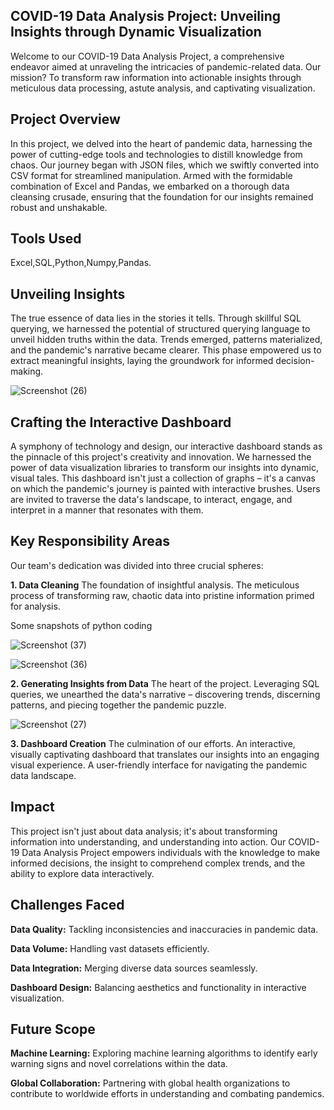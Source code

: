 **COVID-19 Data Analysis Project: Unveiling Insights through Dynamic Visualization**
---

Welcome to our COVID-19 Data Analysis Project, a comprehensive endeavor aimed at unraveling the intricacies of pandemic-related data. Our mission? To transform raw information into actionable insights through meticulous data processing, astute analysis, and captivating visualization.

**Project Overview**
---

In this project, we delved into the heart of pandemic data, harnessing the power of cutting-edge tools and technologies to distill knowledge from chaos. Our journey began with JSON files, which we swiftly converted into CSV format for streamlined manipulation. Armed with the formidable combination of Excel and Pandas, we embarked on a thorough data cleansing crusade, ensuring that the foundation for our insights remained robust and unshakable.

**Tools Used**
---
Excel,SQL,Python,Numpy,Pandas.


**Unveiling Insights**
---
The true essence of data lies in the stories it tells. Through skillful SQL querying, we harnessed the potential of structured querying language to unveil hidden truths within the data. Trends emerged, patterns materialized, and the pandemic's narrative became clearer. This phase empowered us to extract meaningful insights, laying the groundwork for informed decision-making.





![Screenshot (26)](https://github.com/Neelam-Sambnani/Covid-19-Data-Analysis/assets/125915800/f669f2d9-d737-4302-b429-aa6968c5d31f)






**Crafting the Interactive Dashboard**
---
A symphony of technology and design, our interactive dashboard stands as the pinnacle of this project's creativity and innovation. We harnessed the power of data visualization libraries to transform our insights into dynamic, visual tales. This dashboard isn't just a collection of graphs – it's a canvas on which the pandemic's journey is painted with interactive brushes. Users are invited to traverse the data's landscape, to interact, engage, and interpret in a manner that resonates with them.

**Key Responsibility Areas**
---
Our team's dedication was divided into three crucial spheres:

**1. Data Cleaning**
The foundation of insightful analysis. The meticulous process of transforming raw, chaotic data into pristine information primed for analysis.

Some snapshots of python coding 





![Screenshot (37)](https://github.com/Neelam-Sambnani/Covid-19-Data-Analysis/assets/125915800/7275edf7-5574-4d69-82b4-d384cb29834f)











![Screenshot (36)](https://github.com/Neelam-Sambnani/Covid-19-Data-Analysis/assets/125915800/d1487ec5-6f03-41a3-83b5-15fd99d67e18)











**2. Generating Insights from Data**
The heart of the project. Leveraging SQL queries, we unearthed the data's narrative – discovering trends, discerning patterns, and piecing together the pandemic puzzle.





![Screenshot (27)](https://github.com/Neelam-Sambnani/Covid-19-Data-Analysis/assets/125915800/9811d333-e3c9-430f-abd8-b565486da780)




**3. Dashboard Creation**
The culmination of our efforts. An interactive, visually captivating dashboard that translates our insights into an engaging visual experience. A user-friendly interface for navigating the pandemic data landscape.

**Impact**
---
This project isn't just about data analysis; it's about transforming information into understanding, and understanding into action. Our COVID-19 Data Analysis Project empowers individuals with the knowledge to make informed decisions, the insight to comprehend complex trends, and the ability to explore data interactively.

**Challenges Faced**
---
**Data Quality:**  Tackling inconsistencies and inaccuracies in pandemic data.

**Data Volume:**  Handling vast datasets efficiently.

**Data Integration:**  Merging diverse data sources seamlessly.

**Dashboard Design:**  Balancing aesthetics and functionality in interactive visualization.

**Future Scope**
---
**Machine Learning:**  Exploring machine learning algorithms to identify early warning signs and novel correlations within the data.

**Global Collaboration:**  Partnering with global health organizations to contribute to worldwide efforts in understanding and combating pandemics.








